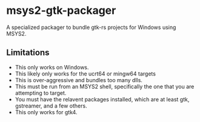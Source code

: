 # msys2-gtk-packager
A specialized packager to bundle gtk-rs projects for Windows using MSYS2. 

## Limitations
 * This only works on Windows.
 * This likely only works for the ucrt64 or mingw64 targets
 * This is over-aggressive and bundles too many dlls.
 * This must be run from an MSYS2 shell, specifically the one that you are attempting to target.
 * You must have the relavent packages installed, which are at least gtk, gstreamer, and a few others.
 * This only works for gtk4.